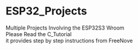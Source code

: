 # ESP32_Projects
Multiple Projects Involving the ESP32S3 Wroom <br>
Please Read the C_Tutorial <br>
it provides step by step instructions from FreeNove
